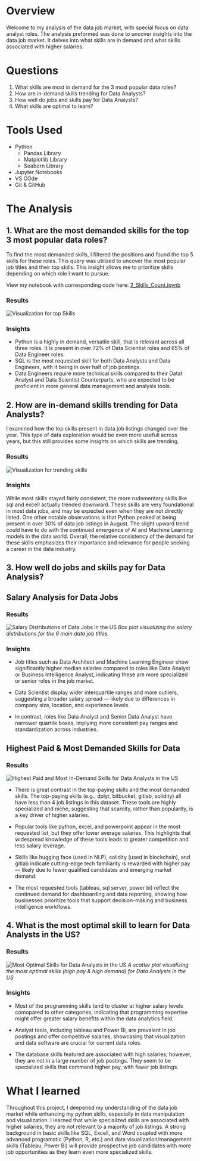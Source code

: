 # Overview

Welcome to my analysis of the data job market, with special focus on data analyst roles. The analysis preformed was done to uncover insights into the data job market. It delves into what skills are in demand and what skills associated with higher salaries.

# Questions

1. What skills are most in demand for the 3 most popular data roles?
2. How are in-demand skills trending for Data Analysts?
3. How well do jobs and skills pay for Data Analysts?
4. What skills are optimal to learn?

# Tools Used
- Python
    - Pandas Library
    - Matplotlib Library
    - Seaborn Library
- Jupyter Notebooks
- VS COde
- Git & GitHub


# The Analysis

## 1. What are the most demanded skills for the top 3 most popular data roles?

To find the most demanded skills, I filtered the positions and found the top 5 skills for these roles. This query was utilized to uncover the most popular job titles and their top skills. This insight allows me to prioritize skills depending on which role I want to pursue.

View my notebook with corresponding code here:
[2_Skills_Count.ipynb](3_Project\2_Skills_Count.ipynb)

### Results 
![Visualization for top Skills](3_Project\Images\skill_demand_data_roles.png)


### Insights
- Python is a highly in demand, versatile skill, that is relevant across all three roles. It is present in over 72% of Data Scientist roles and 65% of Data Engineer roles. 
- SQL is the most requested skill for both Data Analysts and Data Engineers, with it being in over half of job postings.
- Data Engineers require more technical skills compared to their Datat Analyst and Data Scientist Counterparts, who are expected to be proficient in more general data management and analysis tools.

## 2. How are in-demand skills trending for Data Analysts?

I examined how the top skills present in data job listings changed over the year. This type of data exploration would be even more usefull across years, but this still provides some insights on which skills are trending. 

### Results
![Visualization for trending skills](3_Project\Images\skill_trend.png)

### Insights

While most skills stayed fairly consistent, the more rudementary skills like sql and excell actually trended downward. These skills are very foundational in most data jobs, and may be expected even when they are not directly listed. One other notable observations is that Python peaked at being present in over 30% of data job listings in August. The slight upward trend could have to do with the continued emergence of AI and Machine Learning models in the data world. Overall, the relative consistency of the demand for these skills emphasizes their importance and relevance for people seeking a career in the data industry.

## 3. How well do jobs and skills pay for Data Analysis?

## Salary Analysis for Data Jobs 

### Results
![Salary Distributions of Data Jobs in the US](3_Project\Images\salary_data_jobs.png)
*Box plot visualizing the salary distributions for the 6 main data job titles.*

### Insights 

- Job titles such as Data Architect and Machine Learning Engineer show significantly higher median salaries compared to roles like Data Analyst or Business Intelligence Analyst, indicating these are more specialized or senior roles in the job market.

- Data Scientist display wider interquartile ranges and more outliers, suggesting a broader salary spread — likely due to differences in company size, location, and experience levels.

- In contrast, roles like Data Analyst and Senior Data Analyst have narrower quartile boxes, implying more consistent pay ranges and standardization across industries.

## Highest Paid & Most Demanded Skills for Data

### Results
![Highest Paid and Most In-Demand Skills for Data Analysts in the US](3_Project\Images\skill_salary_analysis.png)

- There is great contrast in the top-paying skills and the most demanded skills. The top-paying skills (e.g., dplyr, bitbucket, gitlab, solidity) all have less than 4 job listings in this dataset. These tools are highly specialized and niche, suggesting that scarcity, rather than popularity, is a key driver of higher salaries.

- Popular tools like python, excel, and powerpoint appear in the most requested list, but they offer lower average salaries. This highlights that widespread knowledge of these tools leads to greater competition and less salary leverage.

- Skills like hugging face (used in NLP), solidity (used in blockchain), and gitlab indicate cutting-edge tech familiarity is rewarded with higher pay — likely due to fewer qualified candidates and emerging market demand.

- The most requested tools (tableau, sql server, power bi) reflect the continued demand for dashboarding and data reporting, showing how businesses prioritize tools that support decision-making and business intelligence workflows.

## 4. What is the most optimal skill to learn for Data Analysts in the US?


### Results

![Most Optimal Skills for Data Analysts in the US](3_Project\Images\optimal_skill.png)
*A scatter plot visualizing the most optimal skills (high pay & high demand) for Data Analysts in the US*

### Insights 

- Most of the programming skills tend to cluster at higher salary levels comopared to other categories, indicating that programming expertise might offer greater salary benefits within the data analytics field.

- Analyst tools, including tableau and Power Bi, are prevalent in job postings and offer competitive salaries, showcasing that visualization and data software are crucial for current data roles.

- The database skills featured are associated with high salaries; however, they are not in a large number of job postings. They seem to be specialized skills that command higher pay, with fewer job listings.


# What I learned

Throughout this project, I deepened my understanding of the data job market while enhancing my python skills, especially in data manipulation and visualization. I learned that while specialized skills are associated with higher salaries, they are not relevant to a majority of job listings. A strong background in basic skills like SQL, Excell, and Word coupled with more advanced programatic (Python, R, etc.) and data visualization/management skills (Tableau, Power Bi) will provide prospective job candidates with more job opportunities as they learn even more specialized skills.


